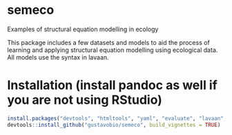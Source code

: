 # semeco
Examples of structural equation modelling in ecology

This package includes a few datasets and models to aid the process of learning and applying 
structural equation modelling using ecological data. All models use the syntax in lavaan.

# Installation (install pandoc as well if you are not using RStudio)

```r
install.packages("devtools", "htmltools", "yaml", "evaluate", "lavaan", "MVN", "car")
devtools::install_github("gustavobio/semeco", build_vignettes = TRUE)
```
